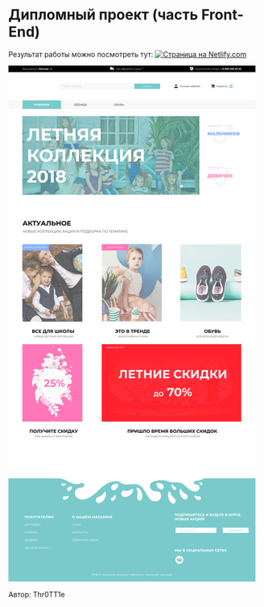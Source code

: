 <h1>Дипломный проект (часть Front-End)</h1>
<p></p>

Результат работы можно посмотреть тут: <!-- <a href="#" target="_blank"> <img src="https://img.shields.io/badge/Site
-Noble24.pro-orange?style=for-the-badge" alt="Страница на Noble24.pro"> </a> и --> 
<a href="https://diplom-mpt.netlify.com/" target="_blank"> <img src="https://img.shields.io/badge/Site-Nitlify.com-blue?style=for-the-badge" alt="Страница на Netlify.com"> </a>

<p>
	<img src="https://github.com/Thr0TT1e/diplom-project-MPT/blob/master/front-end/maket/main.png" alt="Start HTML Template">
</p>

<p>Автор: Thr0TT1e</p>

